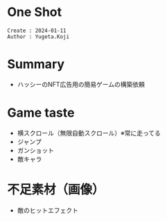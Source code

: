 One Shot
===
```
Create : 2024-01-11
Author : Yugeta.Koji
```

# Summary
- ハッシーのNFT広告用の簡易ゲームの構築依頼


# Game taste
- 横スクロール（無限自動スクロール）※常に走ってる
- ジャンプ
- ガンショット
- 敵キャラ


# 不足素材（画像）
- 敵のヒットエフェクト

